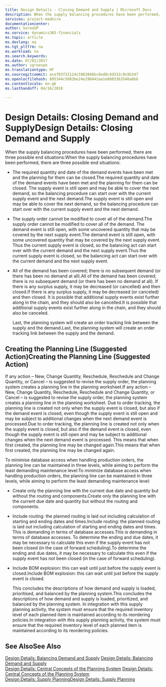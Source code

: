 ```yaml
---
title: Design Details - Closing Demand and Supply | Microsoft Docs
description: When the supply balancing procedures have been performed, there are three possible end situations.
services: project-madeira
documentationcenter: 
author: SorenGP
ms.service: dynamics365-financials
ms.topic: article
ms.devlang: na
ms.tgt_pltfrm: na
ms.workload: na
ms.search.keywords: 
ms.date: 07/01/2017
ms.author: sgroespe
ms.translationtype: HT
ms.sourcegitcommit: acef03f32124c5983846bc6ed0c4d332c9c8b347
ms.openlocfilehash: 895344c5003be24e290442aa1e8803363540a6bb
ms.contentlocale: en-gb
ms.lasthandoff: 04/16/2018

---
```

# <a name="design-details-closing-demand-and-supply"></a><span data-ttu-id="a5b62-103">Design Details: Closing Demand and Supply</span><span class="sxs-lookup"><span data-stu-id="a5b62-103">Design Details: Closing Demand and Supply</span></span>
<span data-ttu-id="a5b62-104">When the supply balancing procedures have been performed, there are three possible end situations:</span><span class="sxs-lookup"><span data-stu-id="a5b62-104">When the supply balancing procedures have been performed, there are three possible end situations:</span></span>  

- <span data-ttu-id="a5b62-105">The required quantity and date of the demand events have been met and the planning for them can be closed.</span><span class="sxs-lookup"><span data-stu-id="a5b62-105">The required quantity and date of the demand events have been met and the planning for them can be closed.</span></span> <span data-ttu-id="a5b62-106">The supply event is still open and may be able to cover the next demand, so the balancing procedure can start over with the current supply event and the next demand.</span><span class="sxs-lookup"><span data-stu-id="a5b62-106">The supply event is still open and may be able to cover the next demand, so the balancing procedure can start over with the current supply event and the next demand.</span></span>  

- <span data-ttu-id="a5b62-107">The supply order cannot be modified to cover all of the demand.</span><span class="sxs-lookup"><span data-stu-id="a5b62-107">The supply order cannot be modified to cover all of the demand.</span></span> <span data-ttu-id="a5b62-108">The demand event is still open, with some uncovered quantity that may be covered by the next supply event.</span><span class="sxs-lookup"><span data-stu-id="a5b62-108">The demand event is still open, with some uncovered quantity that may be covered by the next supply event.</span></span> <span data-ttu-id="a5b62-109">Thus the current supply event is closed, so the balancing act can start over with the current demand and the next supply event.</span><span class="sxs-lookup"><span data-stu-id="a5b62-109">Thus the current supply event is closed, so the balancing act can start over with the current demand and the next supply event.</span></span>  

- <span data-ttu-id="a5b62-110">All of the demand has been covered; there is no subsequent demand (or there has been no demand at all).</span><span class="sxs-lookup"><span data-stu-id="a5b62-110">All of the demand has been covered; there is no subsequent demand (or there has been no demand at all).</span></span> <span data-ttu-id="a5b62-111">If there is any surplus supply, it may be decreased (or cancelled) and then closed.</span><span class="sxs-lookup"><span data-stu-id="a5b62-111">If there is any surplus supply, it may be decreased (or canceled) and then closed.</span></span> <span data-ttu-id="a5b62-112">It is possible that additional supply events exist further along in the chain, and they should also be cancelled.</span><span class="sxs-lookup"><span data-stu-id="a5b62-112">It is possible that additional supply events exist further along in the chain, and they should also be canceled.</span></span>  

  <span data-ttu-id="a5b62-113">Last, the planning system will create an order tracking link between the supply and the demand.</span><span class="sxs-lookup"><span data-stu-id="a5b62-113">Last, the planning system will create an order tracking link between the supply and the demand.</span></span>  

## <a name="creating-the-planning-line-suggested-action"></a><span data-ttu-id="a5b62-114">Creating the Planning Line (Suggested Action)</span><span class="sxs-lookup"><span data-stu-id="a5b62-114">Creating the Planning Line (Suggested Action)</span></span>  
 <span data-ttu-id="a5b62-115">If any action – New, Change Quantity, Reschedule, Reschedule and Change Quantity, or Cancel – is suggested to revise the supply order, the planning system creates a planning line in the planning worksheet.</span><span class="sxs-lookup"><span data-stu-id="a5b62-115">If any action – New, Change Quantity, Reschedule, Reschedule and Change Quantity, or Cancel – is suggested to revise the supply order, the planning system creates a planning line in the planning worksheet.</span></span> <span data-ttu-id="a5b62-116">Due to order tracking, the planning line is created not only when the supply event is closed, but also if the demand event is closed, even though the supply event is still open and may be subject to additional changes when the next demand event is processed.</span><span class="sxs-lookup"><span data-stu-id="a5b62-116">Due to order tracking, the planning line is created not only when the supply event is closed, but also if the demand event is closed, even though the supply event is still open and may be subject to additional changes when the next demand event is processed.</span></span> <span data-ttu-id="a5b62-117">This means that when first created, the planning line may be changed again.</span><span class="sxs-lookup"><span data-stu-id="a5b62-117">This means that when first created, the planning line may be changed again.</span></span>  

 <span data-ttu-id="a5b62-118">To minimise database access when handling production orders, the planning line can be maintained in three levels, while aiming to perform the least demanding maintenance level:</span><span class="sxs-lookup"><span data-stu-id="a5b62-118">To minimize database access when handling production orders, the planning line can be maintained in three levels, while aiming to perform the least demanding maintenance level:</span></span>  

- <span data-ttu-id="a5b62-119">Create only the planning line with the current due date and quantity but without the routing and components.</span><span class="sxs-lookup"><span data-stu-id="a5b62-119">Create only the planning line with the current due date and quantity but without the routing and components.</span></span>  

- <span data-ttu-id="a5b62-120">Include routing: the planned routing is laid out including calculation of starting and ending dates and times.</span><span class="sxs-lookup"><span data-stu-id="a5b62-120">Include routing: the planned routing is laid out including calculation of starting and ending dates and times.</span></span> <span data-ttu-id="a5b62-121">This is demanding in terms of database accesses.</span><span class="sxs-lookup"><span data-stu-id="a5b62-121">This is demanding in terms of database accesses.</span></span> <span data-ttu-id="a5b62-122">To determine the ending and due dates, it may be necessary to calculate this even if the supply event has not been closed (in the case of forward scheduling).</span><span class="sxs-lookup"><span data-stu-id="a5b62-122">To determine the ending and due dates, it may be necessary to calculate this even if the supply event has not been closed (in the case of forward scheduling).</span></span>  

- <span data-ttu-id="a5b62-123">Include BOM explosion: this can wait until just before the supply event is closed.</span><span class="sxs-lookup"><span data-stu-id="a5b62-123">Include BOM explosion: this can wait until just before the supply event is closed.</span></span>  

  <span data-ttu-id="a5b62-124">This concludes the descriptions of how demand and supply is loaded, prioritised, and balanced by the planning system.</span><span class="sxs-lookup"><span data-stu-id="a5b62-124">This concludes the descriptions of how demand and supply is loaded, prioritized, and balanced by the planning system.</span></span> <span data-ttu-id="a5b62-125">In integration with this supply planning activity, the system must ensure that the required inventory level of each planned item is maintained according to its reordering policies.</span><span class="sxs-lookup"><span data-stu-id="a5b62-125">In integration with this supply planning activity, the system must ensure that the required inventory level of each planned item is maintained according to its reordering policies.</span></span>  

## <a name="see-also"></a><span data-ttu-id="a5b62-126">See Also</span><span class="sxs-lookup"><span data-stu-id="a5b62-126">See Also</span></span>  
 <span data-ttu-id="a5b62-127">[Design Details: Balancing Demand and Supply](design-details-balancing-demand-and-supply.md) </span><span class="sxs-lookup"><span data-stu-id="a5b62-127">[Design Details: Balancing Demand and Supply](design-details-balancing-demand-and-supply.md) </span></span>  
 <span data-ttu-id="a5b62-128">[Design Details: Central Concepts of the Planning System](design-details-central-concepts-of-the-planning-system.md) </span><span class="sxs-lookup"><span data-stu-id="a5b62-128">[Design Details: Central Concepts of the Planning System](design-details-central-concepts-of-the-planning-system.md) </span></span>  
 [<span data-ttu-id="a5b62-129">Design Details: Supply Planning</span><span class="sxs-lookup"><span data-stu-id="a5b62-129">Design Details: Supply Planning</span></span>](design-details-supply-planning.md)


